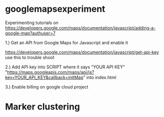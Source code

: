 # googlemapsexperiment

Experimenting tutorials on https://developers.google.com/maps/documentation/javascript/adding-a-google-map?authuser=7

1.) Get an API from Google Maps for Javascript and enable it

https://developers.google.com/maps/documentation/javascript/get-api-key
use this to trouble shoot

2.) Add API key into SCRIPT where it says "YOUR API KEY"
"https://maps.googleapis.com/maps/api/js?key=YOUR_API_KEY&callback=initMap" into index.html

3.) Enable billing on google cloud project

# Marker clustering
